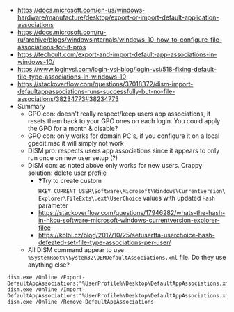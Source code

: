 * https://docs.microsoft.com/en-us/windows-hardware/manufacture/desktop/export-or-import-default-application-associations
* https://docs.microsoft.com/ru-ru/archive/blogs/windowsinternals/windows-10-how-to-configure-file-associations-for-it-pros
* https://techcult.com/export-and-import-default-app-associations-in-windows-10/
* https://www.loginvsi.com/login-vsi-blog/login-vsi/518-fixing-default-file-type-associations-in-windows-10
* https://stackoverflow.com/questions/37018372/dism-import-defaultappassociations-runs-successfully-but-no-file-associations/38234773#38234773
* Summary
    * GPO con: doesn't really respect/keep users app associations, it resets them back to your GPO ones on each login. You could apply the GPO for a month & disable?
    * GPO con: only works for domain PC's, if you configure it on a local gpedit.msc it will simply not work
    * DISM pro: respects users app associations since it appears to only run once on new user setup (?)
  * DISM con: as noted above only works for new users. Crappy solution: delete user profile
       * ❓Try to create custom `HKEY_CURRENT_USER\Software\Microsoft\Windows\CurrentVersion\Explorer\FileExts\.ext\UserChoice` values with updated `Hash` parameter
       * https://stackoverflow.com/questions/17946282/whats-the-hash-in-hkcu-software-microsoft-windows-currentversion-explorer-filee
       * https://kolbi.cz/blog/2017/10/25/setuserfta-userchoice-hash-defeated-set-file-type-associations-per-user/
  * All DISM command appear to use `%SystemRoot%\System32\OEMDefaultAssociations.xml` file. Do they use anything else?
```batch
dism.exe /Online /Export-DefaultAppAssociations:"%UserProfile%\Desktop\DefaultAppAssociations.xml"
dism.exe /Online /Import-DefaultAppAssociations:"%UserProfile%\Desktop\DefaultAppAssociations.xml"
dism.exe /Online /Remove-DefaultAppAssociations
```
